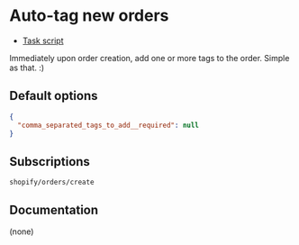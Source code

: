 # Auto-tag new orders

* [Task script](./script.liquid)

Immediately upon order creation, add one or more tags to the order. Simple as that. :)

## Default options

```json
{
  "comma_separated_tags_to_add__required": null
}
```

## Subscriptions

```liquid
shopify/orders/create
```

## Documentation

(none)
